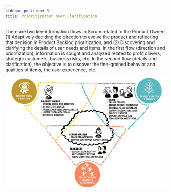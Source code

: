 ```yaml
---
sidebar_position: 5
title: Prioritization over Clarification
---
```


There are two key information flows in Scrum related to the Product Owner: (1) Adaptively deciding the direction to evolve the product and reflecting that decision in Product Backlog prioritization, and (2) Discovering and clarifying the details of user needs and items. In the first flow (direction and prioritization), information is sought and analyzed related to profit drivers, strategic customers, business risks, etc. In the second flow (details and clarification), the objective is to discover the fine-grained behavior and qualities of items, the user experience, etc.

![alt text](scrum_teams.png)

